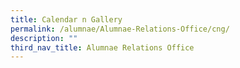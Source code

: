 ```yaml
---
title: Calendar n Gallery
permalink: /alumnae/Alumnae-Relations-Office/cng/
description: ""
third_nav_title: Alumnae Relations Office
---
```

